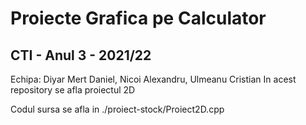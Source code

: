 # Proiecte Grafica pe Calculator
## CTI - Anul 3 - 2021/22

Echipa: Diyar Mert Daniel, Nicoi Alexandru, Ulmeanu Cristian
In acest repository se afla proiectul 2D

Codul sursa se afla in ./proiect-stock/Proiect2D.cpp 
